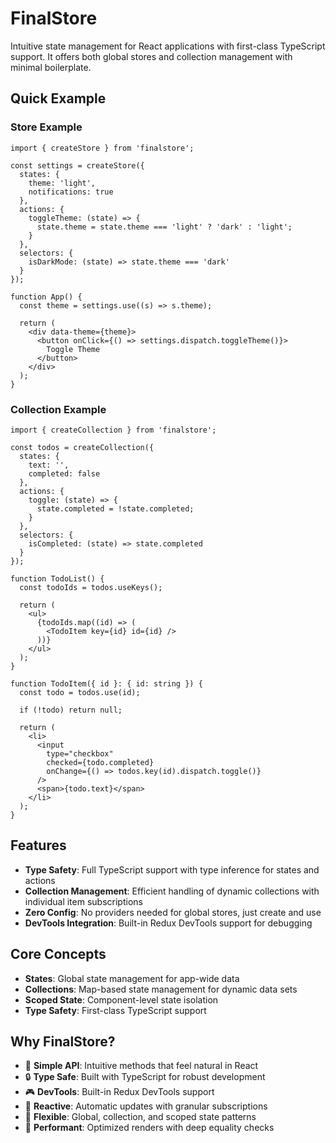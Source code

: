 # FinalStore

Intuitive state management for React applications with first-class TypeScript support. It offers both global stores and collection management with minimal boilerplate.

## Quick Example

### Store Example

```tsx
import { createStore } from 'finalstore';

const settings = createStore({
  states: {
    theme: 'light',
    notifications: true
  },
  actions: {
    toggleTheme: (state) => {
      state.theme = state.theme === 'light' ? 'dark' : 'light';
    }
  },
  selectors: {
    isDarkMode: (state) => state.theme === 'dark'
  }
});

function App() {
  const theme = settings.use((s) => s.theme);

  return (
    <div data-theme={theme}>
      <button onClick={() => settings.dispatch.toggleTheme()}>
        Toggle Theme
      </button>
    </div>
  );
}
```

### Collection Example

```tsx
import { createCollection } from 'finalstore';

const todos = createCollection({
  states: {
    text: '',
    completed: false
  },
  actions: {
    toggle: (state) => {
      state.completed = !state.completed;
    }
  },
  selectors: {
    isCompleted: (state) => state.completed
  }
});

function TodoList() {
  const todoIds = todos.useKeys();

  return (
    <ul>
      {todoIds.map((id) => (
        <TodoItem key={id} id={id} />
      ))}
    </ul>
  );
}

function TodoItem({ id }: { id: string }) {
  const todo = todos.use(id);

  if (!todo) return null;

  return (
    <li>
      <input
        type="checkbox"
        checked={todo.completed}
        onChange={() => todos.key(id).dispatch.toggle()}
      />
      <span>{todo.text}</span>
    </li>
  );
}
```

## Features

- **Type Safety**: Full TypeScript support with type inference for states and actions
- **Collection Management**: Efficient handling of dynamic collections with individual item subscriptions
- **Zero Config**: No providers needed for global stores, just create and use
- **DevTools Integration**: Built-in Redux DevTools support for debugging

## Core Concepts

- **States**: Global state management for app-wide data
- **Collections**: Map-based state management for dynamic data sets
- **Scoped State**: Component-level state isolation
- **Type Safety**: First-class TypeScript support

## Why FinalStore?

- 🎯 **Simple API**: Intuitive methods that feel natural in React
- 🔒 **Type Safe**: Built with TypeScript for robust development
- 🎮 **DevTools**: Built-in Redux DevTools support
- 🔄 **Reactive**: Automatic updates with granular subscriptions
- 🎨 **Flexible**: Global, collection, and scoped state patterns
- 🚀 **Performant**: Optimized renders with deep equality checks

